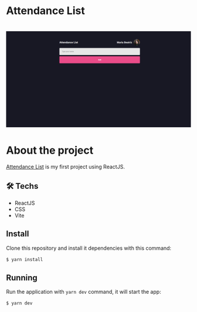 
<h1> Attendance List </h1>

<h1 align="center">
  <img src="cover.png">
</h1>

# About the project

[Attendance List](https://react-app-beatriznaufel.vercel.app) is my first project using ReactJS.

## 🛠️ Techs

- ReactJS
- CSS
- Vite

## Install
Clone this repository and install it dependencies with this command: 
```sh
$ yarn install
```

## Running
Run the application with `yarn dev` command, it will start the app:
```sh
$ yarn dev

